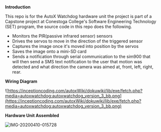 **Introduction**

This repo is for the AutoX Watchdog hardware unit the project is part of a Capstone project at Conestoga College's Software Engineering Technology (SET) program, the source code in this repo does the following.

* Monitors the PIR(passive infrared sensor) sensors
* Drives the servos to move in the direction of the triggered sensor
*  Captures the image once it's moved into position by the servos
* Saves the image onto a mini-SD card
* Sends a notification through serial communication to the sim900 that will then send a SMS text notification to the user that motion was detected and what direction the camera was aimed at, front, left, right, rear. 





**Wiring Diagram**

![https://inceptioncoding.com/autoxWiki/dokuwiki/lib/exe/fetch.php?media=autoxwatchdog:autoxwatchdog_version_3_bb.png](https://inceptioncoding.com/autoxWiki/dokuwiki/lib/exe/fetch.php?media=autoxwatchdog:autoxwatchdog_version_3_bb.png)



**Hardware Unit Assembled**

![IMG-20200410-015728](https://i.ibb.co/BTnBwWp/IMG-20200410-015728.jpg)